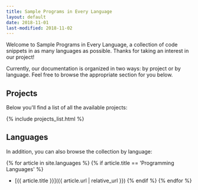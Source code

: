 ```yaml
---
title: Sample Programs in Every Language
layout: default
date: 2018-11-01
last-modified: 2018-11-02
---
```


Welcome to Sample Programs in Every Language, a collection of code snippets
in as many languages as possible. Thanks for taking an interest in our project!

Currently, our documentation is organized in two ways: by project or by language.
Feel free to browse the appropriate section for you below.

## Projects

Below you'll find a list of all the available projects:

{% include projects_list.html %}

## Languages

In addition, you can also browse the collection by language:

{% for article in site.languages %}
  {% if article.title == 'Programming Languages' %}
  - [{{ article.title }}]({{ article.url | relative_url }})
  {% endif %}
{% endfor %}
